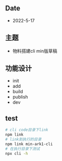 ## Date
- 2022-5-17
## 主题
- 物料搭建cli min版草稿

## 功能设计
- init
- add
- build
- publish
- dev

## test
```bash
# cli code目录下link
npm link
# link到执行的目录
npm link min-ark1-cli
# 在执行目录下测试
npx cli -h
```
